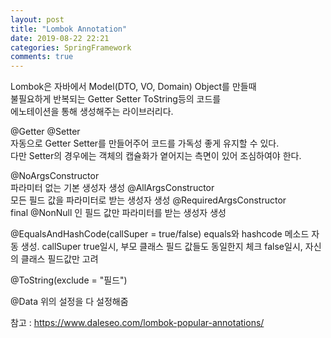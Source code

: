```yaml
---
layout: post
title: "Lombok Annotation"
date: 2019-08-22 22:21
categories: SpringFramework
comments: true
---
```

Lombok은 자바에서 Model(DTO, VO, Domain) Object를 만들때  
불필요하게 반복되는 Getter Setter ToString등의 코드를  
에노테이션을 통해 생성해주는 라이브러리다.

@Getter @Setter  
자동으로 Getter Setter를 만들어주어 코드를 가독성 좋게 유지할 수 있다.  
다만 Setter의 경우에는 객체의 캡슐화가 옅어지는 측면이 있어 조심하여야 한다.  

@NoArgsConstructor  
파라미터 없는 기본 생성자 생성
@AllArgsConstructor  
모든 필드 값을 파라미터로 받는 생성자 생성
@RequiredArgsConstructor   
final @NonNull 인 필드 값만 파라미터를 받는 생성자 생성

@EqualsAndHashCode(callSuper = true/false)
equals와 hashcode 메소드 자동 생성.
callSuper true일시, 부모 클래스 필드 값들도 동일한지 체크
false일시, 자신의 클래스 필드값만 고려

@ToString(exclude = "필드")

@Data
위의 설정을 다 설정해줌



참고 : https://www.daleseo.com/lombok-popular-annotations/